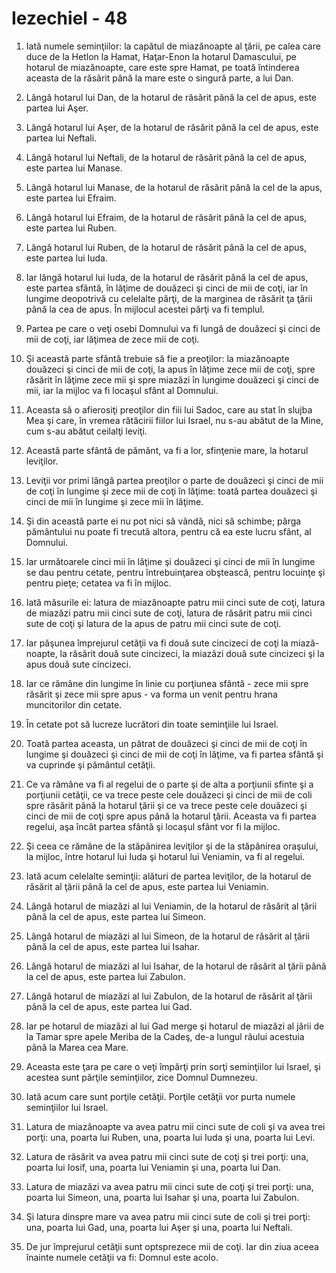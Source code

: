 # Iezechiel - 48

1. Iată numele seminţiilor: la capătul de miazănoapte al ţării, pe calea care duce de la Hetlon la Hamat, Haţar-Enon la hotarul Damascului, pe hotarul de miazănoapte, care este spre Hamat, pe toată întinderea aceasta de la răsărit până la mare este o singură parte, a lui Dan. 

2. Lângă hotarul lui Dan, de la hotarul de răsărit până la cel de apus, este partea lui Aşer. 

3. Lângă hotarul lui Aşer, de la hotarul de răsărit până la cel de apus, este partea lui Neftali. 

4. Lângă hotarul lui Neftali, de la hotarul de răsărit până la cel de apus, este partea lui Manase. 

5. Lângă hotarul lui Manase, de la hotarul de răsărit până la cel de la apus, este partea lui Efraim. 

6. Lângă hotarul lui Efraim, de la hotarul de răsărit până la cel de apus, este partea lui Ruben. 

7. Lângă hotarul lui Ruben, de la hotarul de răsărit până la cel de apus, este partea lui Iuda. 

8. Iar lângă hotarul lui Iuda, de la hotarul de răsărit până la cel de apus, este partea sfântă, în lăţime de douăzeci şi cinci de mii de coţi, iar în lungime deopotrivă cu celelalte părţi, de la marginea de răsărit ţa ţării până la cea de apus. În mijlocul acestei părţi va fi templul. 

9. Partea pe care o veţi osebi Domnului va fi lungă de douăzeci şi cinci de mii de coţi, iar lăţimea de zece mii de coţi. 

10. Şi această parte sfântă trebuie să fie a preoţilor: la miazănoapte douăzeci şi cinci de mii de coţi, la apus în lăţime zece mii de coţi, spre răsărit în lăţime zece mii şi spre miazăzi în lungime douăzeci şi cinci de mii, iar la mijloc va fi locaşul sfânt al Domnului. 

11. Aceasta să o afierosiţi preoţilor din fiii lui Sadoc, care au stat în slujba Mea şi care, în vremea rătăcirii fiilor lui Israel, nu s-au abătut de la Mine, cum s-au abătut ceilalţi leviţi. 

12. Această parte sfântă de pământ, va fi a lor, sfinţenie mare, la hotarul leviţilor. 

13. Leviţii vor primi lângă partea preoţilor o parte de douăzeci şi cinci de mii de coţi în lungime şi zece mii de coţi în lăţime: toată partea douăzeci şi cinci de mii în lungime şi zece mii în lăţime. 

14. Şi din această parte ei nu pot nici să vândă, nici să schimbe; pârga pământului nu poate fi trecută altora, pentru că ea este lucru sfânt, al Domnului. 

15. Iar următoarele cinci mii în lăţime şi douăzeci şi cinci de mii în lungime se dau pentru cetate, pentru întrebuinţarea obştească, pentru locuinţe şi pentru pieţe; cetatea va fi în mijloc. 

16. Iată măsurile ei: latura de miazănoapte patru mii cinci sute de coţi, latura de miazăzi patru mii cinci sute de coţi, latura de răsărit patru mii cinci sute de coţi şi latura de la apus de patru mii cinci sute de coţi. 

17. Iar păşunea împrejurul cetăţii va fi două sute cincizeci de coţi la miază-noapte, la răsărit două sute cincizeci, la miazăzi două sute cincizeci şi la apus două sute cincizeci. 

18. Iar ce rămâne din lungime în linie cu porţiunea sfântă - zece mii spre răsărit şi zece mii spre apus - va forma un venit pentru hrana muncitorilor din cetate. 

19. În cetate pot să lucreze lucrători din toate seminţiile lui Israel. 

20. Toată partea aceasta, un pătrat de douăzeci şi cinci de mii de coţi în lungime şi douăzeci şi cinci de mii de coţi în lăţime, va fi partea sfântă şi va cuprinde şi pământul cetăţii. 

21. Ce va rămâne va fi al regelui de o parte şi de alta a porţiunii sfinte şi a porţiunii cetăţii, ce va trece peste cele douăzeci şi cinci de mii de coli spre răsărit până la hotarul ţării şi ce va trece peste cele douăzeci şi cinci de mii de coţi spre apus până la hotarul ţării. Aceasta va fi partea regelui, aşa încât partea sfântă şi locaşul sfânt vor fi la mijloc. 

22. Şi ceea ce rămâne de la stăpânirea leviţilor şi de la stăpânirea oraşului, la mijloc, între hotarul lui Iuda şi hotarul lui Veniamin, va fi al regelui. 

23. Iată acum celelalte seminţii: alături de partea leviţilor, de la hotarul de răsărit al ţării până la cel de apus, este partea lui Veniamin. 

24. Lângă hotarul de miazăzi al lui Veniamin, de la hotarul de răsărit al ţării până la cel de apus, este partea lui Simeon. 

25. Lângă hotarul de miazăzi al lui Simeon, de la hotarul de răsărit al ţării până la cel de apus, este partea lui Isahar. 

26. Lângă hotarul de miazăzi al lui Isahar, de la hotarul de răsărit al ţării până la cel de apus, este partea lui Zabulon. 

27. Lângă hotarul de miazăzi al lui Zabulon, de la hotarul de răsărit al ţării până la cel de apus, este partea lui Gad. 

28. Iar pe hotarul de miazăzi al lui Gad merge şi hotarul de miazăzi al jării de la Tamar spre apele Meriba de la Cadeş, de-a lungul râului acestuia până la Marea cea Mare. 

29. Aceasta este ţara pe care o veţi împărţi prin sorţi seminţiilor lui Israel, şi acestea sunt părţile seminţiilor, zice Domnul Dumnezeu. 

30. Iată acum care sunt porţile cetăţii. Porţile cetăţii vor purta numele seminţiilor lui Israel. 

31. Latura de miazănoapte va avea patru mii cinci sute de coli şi va avea trei porţi: una, poarta lui Ruben, una, poarta lui Iuda şi una, poarta lui Levi. 

32. Latura de răsărit va avea patru mii cinci sute de coţi şi trei porţi: una, poarta lui Iosif, una, poarta lui Veniamin şi una, poarta lui Dan. 

33. Latura de miazăzi va avea patru mii cinci sute de coţi şi trei porţi: una, poarta lui Simeon, una, poarta lui Isahar şi una, poarta lui Zabulon. 

34. Şi latura dinspre mare va avea patru mii cinci sute de coli şi trei porţi: una, poarta lui Gad, una, poarta lui Aşer şi una, poarta lui Neftali. 

35. De jur împrejurul cetăţii sunt optsprezece mii de coţi. Iar din ziua aceea înainte numele cetăţii va fi: Domnul este acolo. 


